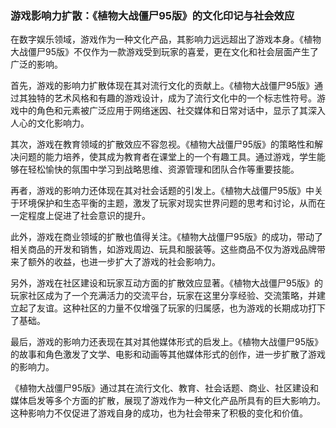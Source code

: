 ### 游戏影响力扩散：《植物大战僵尸95版》的文化印记与社会效应

在数字娱乐领域，游戏作为一种文化产品，其影响力远远超出了游戏本身。《植物大战僵尸95版》不仅作为一款游戏受到玩家的喜爱，更在文化和社会层面产生了广泛的影响。

首先，游戏的影响力扩散体现在其对流行文化的贡献上。《植物大战僵尸95版》通过其独特的艺术风格和有趣的游戏设计，成为了流行文化中的一个标志性符号。游戏中的角色和元素被广泛应用于网络迷因、社交媒体和日常对话中，显示了其深入人心的文化影响力。

其次，游戏在教育领域的扩散效应不容忽视。《植物大战僵尸95版》的策略性和解决问题的能力培养，使其成为教育者在课堂上的一个有趣工具。通过游戏，学生能够在轻松愉快的氛围中学习到战略思维、资源管理和团队合作等重要技能。

再者，游戏的影响力还体现在其对社会话题的引发上。《植物大战僵尸95版》中关于环境保护和生态平衡的主题，激发了玩家对现实世界问题的思考和讨论，从而在一定程度上促进了社会意识的提升。

此外，游戏在商业领域的扩散也值得关注。《植物大战僵尸95版》的成功，带动了相关商品的开发和销售，如游戏周边、玩具和服装等。这些商品不仅为游戏品牌带来了额外的收益，也进一步扩大了游戏的社会影响力。

另外，游戏在社区建设和玩家互动方面的扩散效应显著。《植物大战僵尸95版》的玩家社区成为了一个充满活力的交流平台，玩家在这里分享经验、交流策略，并建立起了友谊。这种社区的力量不仅增强了玩家的归属感，也为游戏的长期成功打下了基础。

最后，游戏的影响力还表现在其对其他媒体形式的启发上。《植物大战僵尸95版》的故事和角色激发了文学、电影和动画等其他媒体形式的创作，进一步扩散了游戏的影响力。

《植物大战僵尸95版》通过其在流行文化、教育、社会话题、商业、社区建设和媒体启发等多个方面的扩散，展现了游戏作为一种文化产品所具有的巨大影响力。这种影响力不仅促进了游戏自身的成功，也为社会带来了积极的变化和价值。